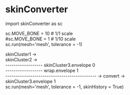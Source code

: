# skinConverter

import skinConverter as sc
  
sc.MOVE_BONE = 10 # 1/1 scale  
#sc.MOVE_BONE = 1 # 1/10 scale  
sc.run(mesh='mesh',  tolerance = -1)  
  
  
skinCluster1 ->   
skinCluster2 ->   
------------------ skinCluster3.envelope 0  
------------------ wrap.envelope 1  
-------------------------------------------- -> convert -> skinCluster3.envelope 1  
sc.run(mesh='mesh',  tolerance = -1, skinHistory = True)
